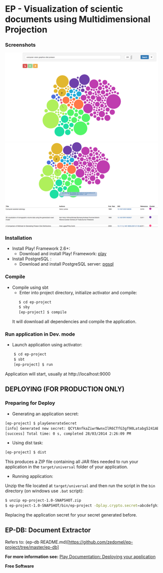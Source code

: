 # EP -  Visualization of scientic documents using Multidimensional Projection

### Screenshots

![Screenshot 1][image1]
![Screenshot 1][image2]

### Installation
* Install Play! Framework 2.6+:
    * Download and install Play! Framework: [play]
* Install PostgreSQL :
    * Download and install PostgreSQL server: [pgsql]

### Compile
* Compile using sbt
    * Enter into project directory, initialize activator and compile:
    ```sh 
       $ cd ep-project
       $ sby
       [ep-project] $ compile
    ```
    It will download all dependencies and compile the application.

### Run application in Dev. mode
* Launch application using activator:
```sh
    $ cd ep-project
    $ sbt
    [ep-project] $ run
```
Application will start, usually at http://localhost:9000

## DEPLOYING (FOR PRODUCTION ONLY)

### Preparing for Deploy

* Generating an application secret:

```sh
[ep-project] $ playGenerateSecret
[info] Generated new secret: QCYtAnfkaZiwrNwnxIlR6CTfG3gf90Latabg5241ABR5W1uDFNIkn
[success] Total time: 0 s, completed 28/03/2014 2:26:09 PM
```

* Using dist task:

```sh
[ep-project] $ dist
```

This produces a ZIP file containing all JAR files needed to run your application in the `target/universal` folder of your application.

* Running application:

Unzip the file located at `target/universal` and then run the script in the `bin` directory (on windows use `.bat` script):

```sh
$ unzip ep-project-1.0-SNAPSHOT.zip
$ ep-project-1.0-SNAPSHOT/bin/ep-project -Dplay.crypto.secret=abcdefghijk
```

Replacing the application secret for your secret generated before.

## EP-DB: Document Extractor

Refers to: (ep-db README.md)[https://github.com/zedomel/ep-project/tree/master/ep-db]

**For more information see:** [Play Documentation: Deploying your application](https://www.playframework.com/documentation/2.5.x/Deploying)

**Free Software**

[//]: # (These are reference links used in the body of this note and get stripped out when the markdown processor does its job. There is no need to format nicely because it shouldn't be seen. Thanks SO - http://stackoverflow.com/questions/4823468/store-comments-in-markdown-syntax)

   [play]: <https://www.playframework.com>
   [pgsql]: <https://www.postgresql.org>
  

[image1]: https://github.com/zedomel/ep-psql/raw/master/screenshots/image1.png
[image2]: https://github.com/zedomel/ep-psql/raw/master/screenshots/image2.png
